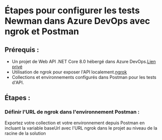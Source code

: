 # Étapes pour configurer les tests Newman dans Azure DevOps avec ngrok et Postman

## Prérequis :
- Un projet de Web API .NET Core 8.0 hébergé dans Azure DevOps.[Lien privé](https://bechirbejaoui.visualstudio.com/JWTProject/_git/JWTSolution)
- Utilisation de ngrok pour exposer l'API localement.[ngrok](https://ngrok.com/download)
- Collections et environnements configurés dans Postman pour les tests d'API.

## Étapes :
### Définir l'URL de ngrok dans l'environnement Postman :
Exportez votre collection et votre environnement depuis Postman en incluant la variable baseUrl avec l'URL ngrok dans 
le projet au niveau de la racine de la solution



